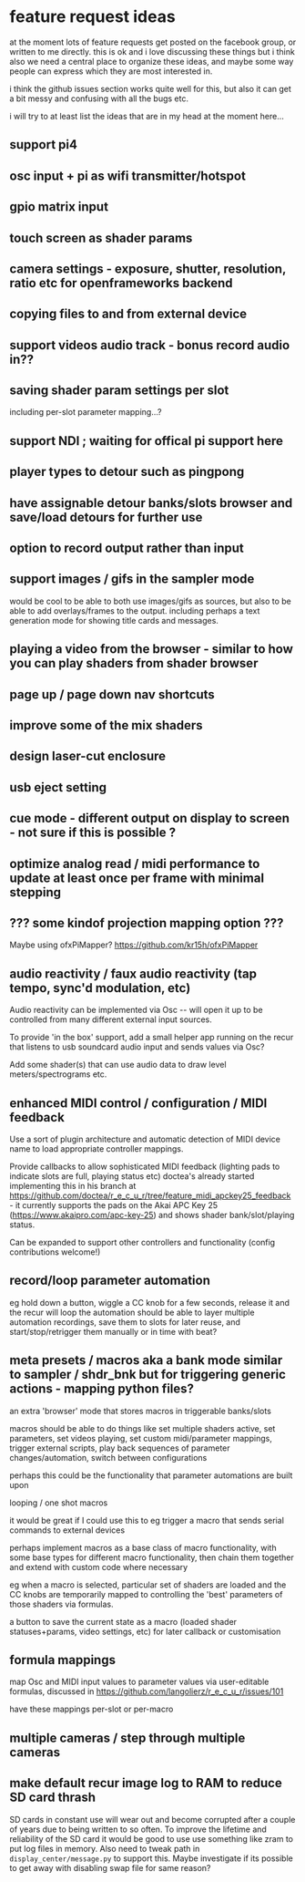 # feature request ideas

at the moment lots of feature requests get posted on the facebook group, or written to me directly. this is ok and i love discussing these things but i think also we need a central place to organize these ideas, and maybe some way people can express which they are most interested in.

i think the github issues section works quite well for this, but also it can get a bit messy and confusing with all the bugs etc.

i will try to at least list the ideas that are in my head at the moment here...


## support pi4
## osc input + pi as wifi transmitter/hotspot
## gpio matrix input
## touch screen as shader params
## camera settings - exposure, shutter, resolution, ratio etc for openframeworks backend
## copying files to and from external device
## support videos audio track - bonus record audio in??
## saving shader param settings per slot
including per-slot parameter mapping...?
## support NDI ; waiting for offical pi support here
## player types to detour such as pingpong
## have assignable detour banks/slots browser and save/load detours for further use
## option to record output rather than input
## support images / gifs in the sampler mode
would be cool to be able to both use images/gifs as sources, but also to be able to add overlays/frames to the output.
including perhaps a text generation mode for showing title cards and messages.
## playing a video from the browser - similar to how you can play shaders from shader browser
## page up / page down nav shortcuts
## improve some of the mix shaders
## design laser-cut enclosure
## usb eject setting
## cue mode - different output on display to screen - not sure if this is possible ?
## optimize analog read / midi performance to update at least once per frame with minimal stepping
## ??? some kindof projection mapping option ???
Maybe using ofxPiMapper? https://github.com/kr15h/ofxPiMapper
## audio reactivity / faux audio reactivity (tap tempo, sync'd modulation, etc)
Audio reactivity can be implemented via Osc -- will open it up to be controlled from many different external input sources.

To provide 'in the box' support, add a small helper app running on the recur that listens to usb soundcard audio input and sends values via Osc?

Add some shader(s) that can use audio data to draw level meters/spectrograms etc.

## enhanced MIDI control / configuration / MIDI feedback
Use a sort of plugin architecture and automatic detection of MIDI device name to load appropriate controller mappings.

Provide callbacks to allow sophisticated MIDI feedback (lighting pads to indicate slots are full, playing status etc)
doctea's already started implementing this in his branch at https://github.com/doctea/r_e_c_u_r/tree/feature_midi_apckey25_feedback - it currently supports the pads on the Akai APC Key 25 (https://www.akaipro.com/apc-key-25) and shows shader bank/slot/playing status.

Can be expanded to support other controllers and functionality (config contributions welcome!)

## record/loop parameter automation
eg hold down a button, wiggle a CC knob for a few seconds, release it and the recur will loop the automation
should be able to layer multiple automation recordings, save them to slots for later reuse, and start/stop/retrigger them manually or in time with beat?
## meta presets / macros aka a bank mode similar to sampler / shdr_bnk but for triggering generic actions - mapping python files?
an extra 'browser' mode that stores macros in triggerable banks/slots

macros should be able to do things like set multiple shaders active, set parameters, set videos playing, set custom midi/parameter mappings, trigger external scripts, play back sequences of parameter changes/automation, switch between configurations

perhaps this could be the functionality that parameter automations are built upon

looping / one shot macros

it would be great if I could use this to eg trigger a macro that sends serial commands to external devices

perhaps implement macros as a base class of macro functionality, with some base types for different macro functionality, then chain them together and extend with custom code where necessary

eg when a macro is selected, particular set of shaders are loaded and the CC knobs are temporarily mapped to controlling the 'best' parameters of those shaders via formulas.  

a button to save the current state as a macro (loaded shader statuses+params, video settings, etc) for later callback or customisation

## formula mappings
map Osc and MIDI input values to parameter values via user-editable formulas, discussed in https://github.com/langolierz/r_e_c_u_r/issues/101

have these mappings per-slot or per-macro
## multiple cameras / step through multiple cameras
## make default recur image log to RAM to reduce SD card thrash

SD cards in constant use will wear out and become corrupted after a couple of years due to being written to so often.  To improve the lifetime and reliability of the SD card it would be good to use use something like zram to put log files in memory.  Also need to tweak path in `display_center/message.py` to support this.  Maybe investigate if its possible to get away with disabling swap file for same reason?